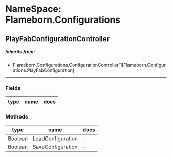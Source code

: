 # NameSpace: Flameborn.Configurations
## PlayFabConfigurationController
> 
##### Inherits from:
 - Flameborn.Configurations.ConfigurationController`1[Flameborn.Configurations.PlayFabConfiguration]
---
### Fields
|type|name|docs|
|---|---|---|

### Methods
|type|name|docs|
|---|---|---|
|Boolean|LoadConfiguration| - |
|Boolean|SaveConfiguration| - |

